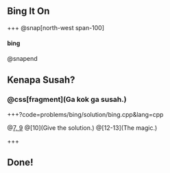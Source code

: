 ## Bing It On

+++
@snap[north-west span-100]
#### bing
@snapend

## Kenapa Susah?
### @css[fragment](Ga kok ga susah.)

+++?code=problems/bing/solution/bing.cpp&lang=cpp

@[7, 9](Reading.)
@[10](Give the solution.)
@[12-13](The magic.)

+++

## Done!

